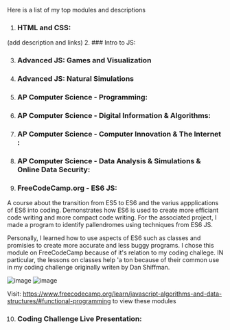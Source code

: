 Here is a list of my top modules and descriptions

1. ### HTML and CSS:
  (add description and links)
2. ### Intro to JS:

3. ### Advanced JS: Games and Visualization

4. ### Advanced JS: Natural Simulations

5. ### AP Computer Science - Programming:

6. ### AP Computer Science - Digital Information & Algorithms:

7. ### AP Computer Science - Computer Innovation & The Internet :

8. ### AP Computer Science - Data Analysis & Simulations & Online Data Security:

9. ### FreeCodeCamp.org - ES6 JS:

A course about the transition from ES5 to ES6 and the varius appplications of ES6 into coding. 
Demonstrates how ES6 is used to create more efficiant code writing and more compact code writing.
For the associated project, I made a program to identify pallendromes using techniques from ES6 
JS.


Personally, I learned how to use aspects of ES6 such as classes and promisies to create more accurate
and less buggy programs. I chose this module on FreeCodeCamp because of it's relation to my coding challege. 
IN particular, the lessons on classes help 'a ton because of their common use in my coding challenge
originally writen by Dan Shiffman. 

![image](https://user-images.githubusercontent.com/36045753/114060179-1c5d6880-9863-11eb-815d-4dcc50bfefe3.png)
![image](https://user-images.githubusercontent.com/36045753/114060250-31d29280-9863-11eb-9ec3-81180a1d91b7.png)

Visit: https://www.freecodecamp.org/learn/javascript-algorithms-and-data-structures/#functional-programming  to view these modules 

10. ### Coding Challenge Live Presentation:
